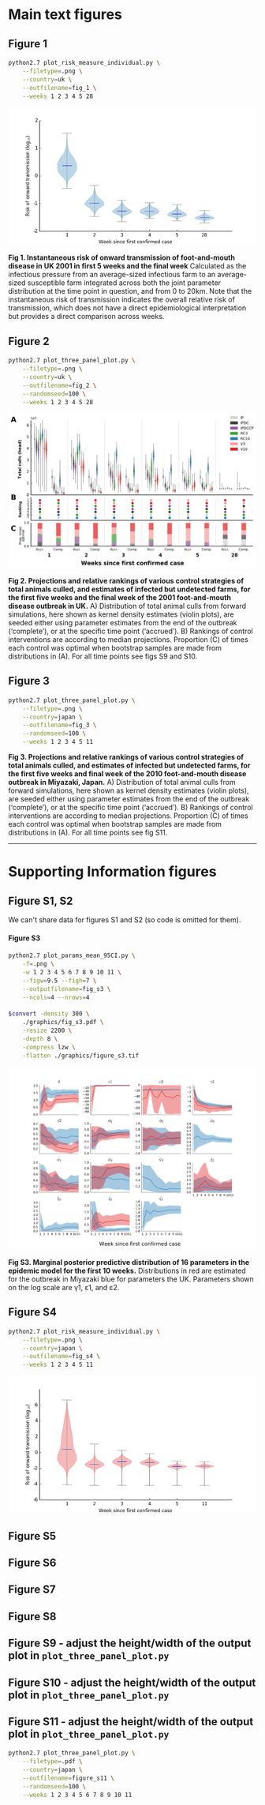 # Main text figures

## Figure 1

```bash
python2.7 plot_risk_measure_individual.py \
    --filetype=.png \
    --country=uk \
    --outfilename=fig_1 \
    --weeks 1 2 3 4 5 28
```

![./graphics/fig_1.png](./graphics/fig_1.png)

**Fig 1. Instantaneous risk of onward transmission of foot-and-mouth disease in UK 2001 in first 5 weeks and the final week**  Calculated as the infectious pressure from an average-sized infectious farm to an average-sized susceptible farm integrated across both the joint parameter distribution at the time point in question, and from 0 to 20km.  Note that the instantaneous risk of transmission indicates the overall relative risk of transmission, which does not have a direct epidemiological interpretation but provides a direct comparison across weeks.  

## Figure 2

```bash
python2.7 plot_three_panel_plot.py \
    --filetype=.png \
    --country=uk \
    --outfilename=fig_2 \
    --randomseed=100 \
    --weeks 1 2 3 4 5 28
```

![./graphics/fig_2.png](./graphics/fig_2.png)

**Fig 2. Projections and relative rankings of various control strategies of total animals culled, and estimates of infected but undetected farms, for the first five weeks and the final week of the 2001 foot-and-mouth disease outbreak in UK.**  A) Distribution of total animal culls from forward simulations, here shown as kernel density estimates (violin plots), are seeded either using parameter estimates from the end of the outbreak (‘complete’), or at the specific time point (‘accrued’).  B) Rankings of control interventions are according to median projections.  Proportion (C) of times each control was optimal when bootstrap samples are made from distributions in (A).  For all time points see figs S9 and S10.  

## Figure 3

```bash
python2.7 plot_three_panel_plot.py \
    --filetype=.png \
    --country=japan \
    --outfilename=fig_3 \
    --randomseed=100 \
    --weeks 1 2 3 4 5 11
```

**Fig 3. Projections and relative rankings of various control strategies of total animals culled, and estimates of infected but undetected farms, for the first five weeks and final week of the 2010 foot-and-mouth disease outbreak in Miyazaki, Japan.**  A) Distribution of total animal culls from forward simulations, here shown as kernel density estimates (violin plots), are seeded either using parameter estimates from the end of the outbreak (‘complete’), or at the specific time point (‘accrued’).  B) Rankings of control interventions are according to median projections.  Proportion (C) of times each control was optimal when bootstrap samples are made from distributions in (A).  For all time points see fig S11.  


--- 

# Supporting Information figures


## Figure S1, S2

We can't share data for figures S1 and S2 (so code is omitted for them).  

#### Figure S3

```bash
python2.7 plot_params_mean_95CI.py \
    -f=.png \
    -w 1 2 3 4 5 6 7 8 9 10 11 \
    --figw=9.5 --figh=7 \
    --outputfilename=fig_s3 \
    --ncols=4 --nrows=4

$convert -density 300 \
    ./graphics/fig_s3.pdf \
    -resize 2200 \
    -depth 8 \
    -compress lzw \
    -flatten ./graphics/figure_s3.tif
```

![./graphics/fig_s3.png](./graphics/fig_s3.png)

**Fig S3. Marginal posterior predictive distribution of 16 parameters in the epidemic model for the first 10 weeks.**  Distributions in red are estimated for the outbreak in Miyazaki blue for parameters the UK.  Parameters shown on the log scale are γ1, ε1, and ε2.  

## Figure S4


```bash
python2.7 plot_risk_measure_individual.py \
    --filetype=.png \
    --country=japan \
    --outfilename=fig_s4 \
    --weeks 1 2 3 4 5 11

```

![./graphics/fig_s4.png](./graphics/fig_s4.png)

## Figure S5

## Figure S6

## Figure S7

## Figure S8

## Figure S9 - adjust the height/width of the output plot in `plot_three_panel_plot.py`

## Figure S10 - adjust the height/width of the output plot in `plot_three_panel_plot.py`

## Figure S11 - adjust the height/width of the output plot in `plot_three_panel_plot.py`

```bash
python2.7 plot_three_panel_plot.py \
    --filetype=.pdf \
    --country=japan \
    --outfilename=figure_s11 \
    --randomseed=100 \
    --weeks 1 2 3 4 5 6 7 8 9 10 11
```

